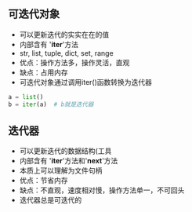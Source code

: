 ## 可迭代对象
- 可以更新迭代的实实在在的值
- 内部含有 '__iter__'方法
- str, list, tuple, dict, set, range
- 优点：操作方法多，操作灵活，直观
- 缺点：占用内存
- 可迭代对象通过调用iter()函数转换为迭代器   
```python
a = list()
b = iter(a)  # b就是迭代器
```

## 迭代器
- 可以更新迭代的数据结构(工具
- 内部含有 '__iter__'方法和'__next__'方法
- 本质上可以理解为文件句柄
- 优点：节省内存
- 缺点：不直观，速度相对慢，操作方法单一，不可回头
- 迭代器总是可迭代的